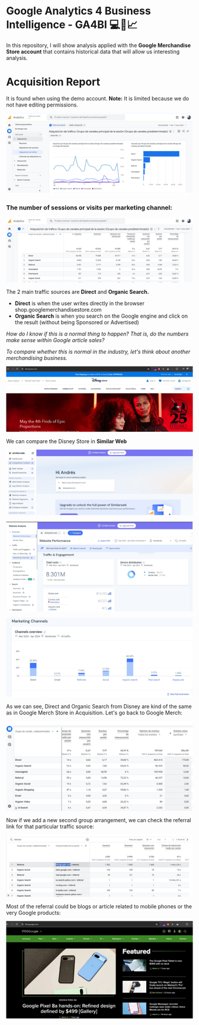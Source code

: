 # **Google Analytics 4 Business Intelligence - GA4BI 💻📲📈** 
In this repository, I will show analysis applied with the **Google Merchandise Store account** that contains historical data that will allow us interesting analysis.

# Acquisition Report
 It is found when using the demo account. **Note:** It is limited because we do not have editing permissions.

![Acquisition1](https://github.com/AndrewBavuels/GA4-Challenge/blob/main/Acquisition/1.png)

### The number of sessions or visits per marketing channel:

![Acquisition2](https://github.com/AndrewBavuels/GA4-Challenge/blob/main/Acquisition/2.png)


The 2 main traffic sources are **Direct** and **Organic Search.**

- **Direct** is when the user writes directly in the browser shop.googlemerchandisestore.com
- **Organic Search** is when you search on the Google engine and click on the result (without being Sponsored or Advertised)

_How do I know if this is a normal thing to happen?
That is, do the numbers make sense within Google article sales?_

_To compare whether this is normal in the industry, let's think about another merchandising business._

![Acquisition3](https://github.com/AndrewBavuels/GA4-Challenge/blob/main/Acquisition/3.png)

We can compare the Disney Store in **Similar Web**

![Acquisition4](https://github.com/AndrewBavuels/GA4-Challenge/blob/main/Acquisition/4.jpg)

![Acquisition5](https://github.com/AndrewBavuels/GA4-Challenge/blob/main/Acquisition/5.jpg)

![Acquisition6](https://github.com/AndrewBavuels/GA4-Challenge/blob/main/Acquisition/6.jpg)

As we can see, Direct and Organic Search from Disney are kind of the same as in Google Merch Store in Acquisition. Let's go back to Google Merch:

![Acquisition7](https://github.com/AndrewBavuels/GA4-Challenge/blob/main/Acquisition/7.jpg)

Now if we add a new second group arrangement, we can check the referral link for that particular traffic source:

![Acquisition8](https://github.com/AndrewBavuels/GA4-Challenge/blob/main/Acquisition/8.jpg)

Most of the referral could be blogs or article related to mobile phones or the very Google products:

![Acquisition9](https://github.com/AndrewBavuels/GA4-Challenge/blob/main/Acquisition/9.jpg)

